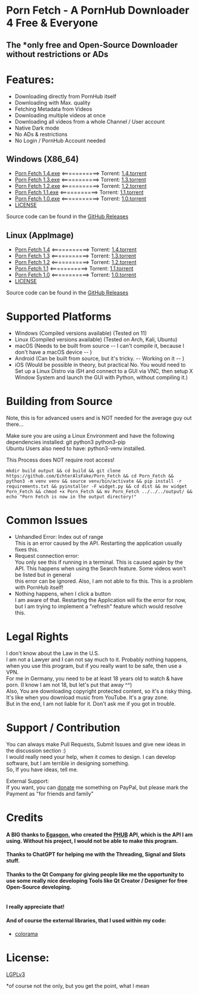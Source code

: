 # Porn Fetch - A PornHub Downloader 4 Free & Everyone

## The *only free and Open-Source Downloader without restrictions or ADs


# Features:

* Downloading directly from PornHub itself
* Downloading with Max. quality
* Fetching Metadata from Videos
* Downloading multiple videos at once
* Downloading all videos from a whole Channel / User account
* Native Dark mode
* No ADs & restrictions
* No Login / PornHub Account needed

## Windows (X86_64)

 * [Porn Fetch 1.4.exe](https://drive.google.com/uc?export=download&id=1sur_U5h_j7jjwF_Cj3IaLzz1mRg1YqK6) <===========> Torrent: [1.4.torrent](https://drive.google.com/uc?export=download&id=1o2zgg40REu4V6hUKYAOHPtNF09OIjMZV) 
 * [Porn Fetch 1.3.exe](https://drive.google.com/uc?export=download&id=15pUQDXyqVGOXVMbSIcihYsuu7z6dKRan) <===========> Torrent: [1.3.torrent](https://drive.google.com/uc?export=download&id=1_G63Q_SMg-p1tXXlPP8l7wu1R4v92lQM)
 * [Porn Fetch 1.2.exe](https://drive.google.com/uc?export=download&id=156z1RNcSQSXUPSkO8sXG6U-r_wdmrB2d) <===========> Torrent: [1.2.torrent](https://drive.google.com/uc?export=download&id=1MYBZ6uzYO4pvphCa6P4iAmfUXFnGE-g_)
 * [Porn Fetch 1.1.exe](https://drive.google.com/uc?export=download&id=1Tt-siUB9siSMx4etcNvkZ0e4srbiVlr9) <===========> Torrent: [1.1.torrent](https://drive.google.com/uc?export=download&id=1wbztz8LQUj83qbUwL-0VqEql3TYzlag7)
 * [Porn Fetch 1.0.exe](https://drive.google.com/uc?export=download&id=19EUh8DgiMnZTa2lQPldIWhuOR6Y3XMiZ)  <===========> Torrent: [1.0.torrent](https://drive.google.com/uc?export=download&id=1CgZqfA6WZWFUB5LO3EnkpPVV6z8vQ6bW)
 * [LICENSE](https://drive.google.com/uc?export=download&id=1V5pgayZB9_cv7nlon55r80-hMKiAwWC2) 
    
Source code can be found in the [GitHub Releases](https://github.com/EchterAlsFake/Porn_Fetch/releases)

## Linux (AppImage)

* [Porn Fetch 1.4](https://drive.google.com/uc?export=download&id=1GkF0vuwxLn1jDaPQoqHdaokqSLjJIXIp) <===========> Torrent: [1.4.torrent](https://drive.google.com/uc?export=download&id=1nm2_NLIUuzBTlzXj6Z63Kdlr3AS9nroi)
* [Porn Fetch 1.3](https://drive.google.com/uc?export=download&id=1fmKO3HZbddhx1NtKRw2Pexro0jy5t7HP) <===========> Torrent: [1.3.torrent](https://drive.google.com/uc?export=download&id=1jLfg-XPZpkI3SLXUd3hRGJpraDb9KZKT)
* [Porn Fetch 1.2](https://drive.google.com/uc?export=download&id=1Z_S1F74y8lF9crM1aWus3MiO8Yqt92YQ) <===========> Torrent: [1.2.torrent](https://drive.google.com/uc?export=download&id=1zWLKmbiLocv7UOWHJEWf1Y4-RdJljI1J)
* [Porn Fetch 1.1](https://drive.google.com/uc?export=download&id=1-fghgnBv1tfkW5z5qY491KvXfWtyj0TP) <===========> Torrent: [1.1.torrent](https://drive.google.com/uc?export=download&id=1yTkyoDPr7soLT_wQ6u7D_fa92FL9tGFT)
* [Porn Fetch 1.0](https://drive.google.com/uc?export=download&id=1l3SMGTdt01yjqFOOwpgiKt029087SWwy) <===========> Torrent: [1.0.torrent](https://drive.google.com/uc?export=download&id=1664ZZa21seGlCq5lgpwZybF_wpsuLPgR)
* [LICENSE](https://drive.google.com/uc?export=download&id=1V5pgayZB9_cv7nlon55r80-hMKiAwWC2)

Source code can be found in the [GitHub Releases](https://github.com/EchterAlsFake/Porn_Fetch/releases)

# Supported Platforms

* Windows (Compiled versions available) (Tested on 11)
* Linux (Compiled versions available) (Tested on Arch, Kali, Ubuntu)
* macOS (Needs to be built from source -- I can't compile it, because I don't have a macOS device -- )
* Android (Can be built from source, but it's tricky.  -- Working on it -- )
* iOS (Would be possible in theory, but practical No.  You would need to Set up a Linux Distro via iSH and connect to a GUI via VNC, then setup X Window System and launch the GUI with Python, without compiling it.)

# Building from Source

Note, this is for advanced users and is NOT needed for the average guy out there...

Make sure you are using a Linux Environment and have the following dependencies installed: git python3 python3-pip
<br>Ubuntu Users also need to have:  python3-venv   installed.


This Process does NOT require root access!
```
mkdir build output && cd build && git clone https://github.com/EchterAlsFake/Porn_Fetch && cd Porn_Fetch && python3 -m venv venv && source venv/bin/activate && pip install -r requirements.txt && pyinstaller -F widget.py && cd dist && mv widget Porn_Fetch && chmod +x Porn_Fetch && mv Porn_Fetch ../../../output/ && echo "Porn Fetch is now in the output directory!" 

````
# Common Issues

* Unhandled Error: Index out of range
   <br> This is an error caused by the API. Restarting the application usually fixes this.
   <br>
* Request connection error:
  <br>You only see this if running in a terminal. This is caused again by the API. This happens when using the Search feature. Some videos won't be listed but in general
<br>this error can be ignored. Also, I am not able to fix this. This is a problem with PornHub itself!
* Nothing happens, when I click a button
 <br> I am aware of that. Restarting the Application will fix the error for now, but I am trying to implement a "refresh" feature which would resolve this.

# Legal Rights

I don't know about the Law in the U.S.
<br>I am not a Lawyer and I can not say much to it. Probably nothing happens, when you use this program, but if you really want to be safe, then use a VPN.
<br>For me in Germany, you need to be at least 18 years old to watch & have porn. (I know I am not 18, but let's put that away ^^)
<br>Also, You are downloading copyright protected content, so it's a risky thing. It's like when you download music from YouTube.  It's a gray zone.
<br>But in the end, I am not liable for it. Don't ask me if you got in trouble.

# Support / Contribution

You can always make Pull Requests, Submit Issues and give new ideas in the discussion section :)
<br>I would really need your help, when it comes to design. I can develop software, but I am terrible in designing something.
<br>So, If you have ideas, tell me.

External Support:
<br> If you want, you can [donate](paypal.me/EchterAlsFake) me something on PayPal, but please mark the Payment as "for friends and family"

# Credits

####  A BIG thanks to [Egasgon](https://github.com/Egsagon), who created the [PHUB](https://github.com/Egsagon/PHUB) API, which is the API I am using. Without his project, I would not be able to make this program.
####  Thanks to ChatGPT for helping me with the Threading, Signal and Slots stuff.
####  Thanks to the Qt Company for giving people like me the opportunity to use some really nice developing Tools like Qt Creator / Designer for free Open-Source developing.
####  <br>I really appreciate that!

#### And of course the external libraries, that I used within my code:
* [colorama](https://github.com/tartley/colorama)


# License:

[LGPLv3](https://www.gnu.org/licenses/lgpl-3.0.en.html)

*of course not the only, but you get the point, what I mean